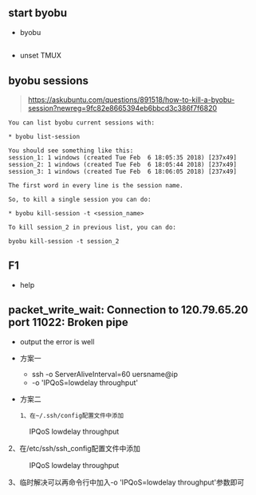 ## start byobu
* byobu

## 
* unset TMUX


## byobu sessions

> https://askubuntu.com/questions/891518/how-to-kill-a-byobu-session?newreg=9fc82e8665394eb6bbcd3c386f7f6820
```   
You can list byobu current sessions with:

* byobu list-session

You should see something like this: 
session_1: 1 windows (created Tue Feb  6 18:05:35 2018) [237x49]
session_2: 1 windows (created Tue Feb  6 18:05:44 2018) [237x49]
session_3: 1 windows (created Tue Feb  6 18:06:05 2018) [237x49]

The first word in every line is the session name.

So, to kill a single session you can do:

* byobu kill-session -t <session_name>

To kill session_2 in previous list, you can do:

byobu kill-session -t session_2

```

## F1
* help

## packet_write_wait: Connection to 120.79.65.20 port 11022: Broken pipe
* output the error is well

* 方案一
   * ssh -o ServerAliveInterval=60 uersname@ip
   * -o 'IPQoS=lowdelay throughput'

* 方案二
   ```
   1、在~/.ssh/config配置文件中添加

　　　IPQoS lowdelay throughput

   2、在/etc/ssh/ssh_config配置文件中添加

　　　IPQoS lowdelay throughput

   3、临时解决可以再命令行中加入-o 'IPQoS=lowdelay throughput'参数即可

   ```